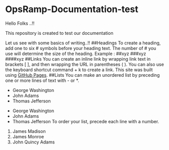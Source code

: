 # OpsRamp-Documentation-test
Hello Folks ..!!

This repository is created to test our documentation

Let us see with some basics of writing..!!
##Headings
To create a heading, add one to six # symbols before your heading text. The number of # you use will determine the size of the heading.
Example : ##xyz
###xyz
####xyz
##Links
You can create an inline link by wrapping link text in brackets [ ], and then wrapping the URL in parentheses ( ). You can also use the keyboard shortcut command + k to create a link.
This site was built using [GitHub Pages](https://https-opsramp-com.github.io/OpsRamp-Documentation-test/).
##Lists
You can make an unordered list by preceding one or more lines of text with - or *.
- George Washington
- John Adams
- Thomas Jefferson
* George Washington
* John Adams
* Thomas Jefferson
To order your list, precede each line with a number.
1. James Madison
2. James Monroe
3. John Quincy Adams
